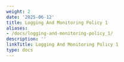 ```yaml
---
weight: 2
date: '2025-06-12'
title: Logging And Monitoring Policy 1
aliases:
- /docs/logging-and-monitoring-policy_1/
description: ''
linkTitle: Logging And Monitoring Policy 1
type: docs
---
```


<!-- Unsupported block type: unsupported -->
